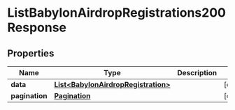 

# ListBabylonAirdropRegistrations200Response


## Properties

| Name | Type | Description | Notes |
|------------ | ------------- | ------------- | -------------|
|**data** | [**List&lt;BabylonAirdropRegistration&gt;**](BabylonAirdropRegistration.md) |  |  [optional] |
|**pagination** | [**Pagination**](Pagination.md) |  |  [optional] |



